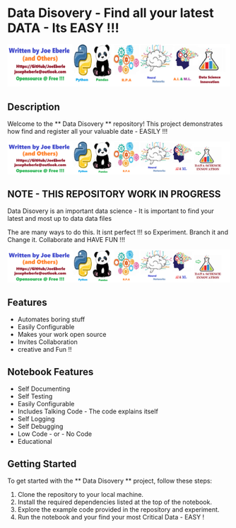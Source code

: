 # Data Disovery  - Find all your latest DATA - Its EASY !!!   

![Code Logo](developer.png)

## Description

Welcome to the ** Data Disovery ** repository! This project demonstrates how find and register all your valuable date - EASILY  !!!   

![Code Logo](code.png)

## NOTE - THIS REPOSITORY WORK IN PROGRESS 

Data Disovery is an important data science - It is important to find your latest and most up to data data files 

The are many ways to do this. It isnt perfect !!! so Experiment. Branch it and Change it. Collaborate and HAVE FUN !!! 

![Code Logo](sample.png)

## Features

- Automates boring stuff 
- Easily Configurable 
- Makes your work open source 
- Invites Collaboration
- creative and Fun !!


## Notebook Features

- Self Documenting 
- Self Testing 
- Easily Configurable
- Includes Talking Code - The code explains itself
- Self Logging 
- Self Debugging 
- Low Code - or - No Code
- Educational 

## Getting Started

To get started with the **  Data Disovery ** project, follow these steps:

1. Clone the repository to your local machine.
2. Install the required dependencies listed at the top of the notebook.
3. Explore the example code provided in the repository and experiment.
4. Run the notebook and your find your most Critical Data - EASY !






